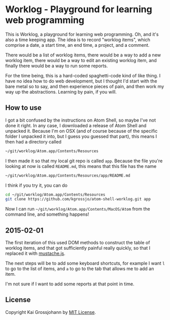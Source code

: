 # Worklog - Playground for learning web programming

This is Worklog, a playground for learning web programming.  Oh, and it's
also a time keeping app.  The idea is to record "worklog items", which
comprise a date, a start time, an end time, a project, and a comment.

There would be a list of worklog items, there would be a way to add a new
worklog item, there would be a way to edit an existing worklog item, and
finally there would be a way to run some reports.

For the time being, this is a hard-coded spaghetti-code kind of like thing.
I have no idea how to do web development, but I thought I'd start with the
bare metal so to say, and then experience pieces of pain, and then work my
way up the abstractions.  Learning by pain, if you will.

## How to use

I got a bit confused by the instructions on Atom Shell, so maybe I've not
done it right.  In any case, I downloaded a release of Atom Shell and
unpacked it.  Because I'm on OSX (and of course because of the specific
folder I unpacked it into, but I guess you guessed that part), this means I
then had a directory called

```bash
~/git/worklog/Atom.app/Contents/Resources
```

I then made it so that my local git repo is called `app`.  Because the 
file you're looking at now is called `README.md`, this means that this file
has the name

```bash
~/git/worklog/Atom.app/Contents/Resources/app/README.md
```

I think if you try it, you can do

```bash
cd ~/git/worklog/Atom.app/Contents/Resources
git clone https://github.com/kgrossjo/atom-shell-worklog.git app
```

Now I can run `~/git/worklog/Atom.app/Contents/MacOS/Atom` from the command
line, and something happens!


## 2015-02-01

The first iteration of this used DOM methods to construct the table of
worklog items, and that got sufficiently painful really quickly, so that I
replaced it with [mustache.js](http://github.com/janl/mustache.js).

The next steps will be to add some keyboard shortcuts, for example I want
`l` to go to the list of items, and `a` to go to the tab that allows me to
add an item.

I'm not sure if I want to add some reports at that point in time.


## License

Copyright Kai Grossjohann by [MIT License](LICENSE).

